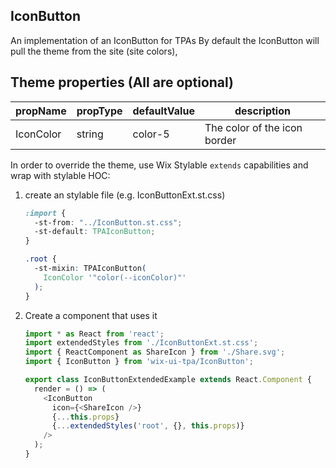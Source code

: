 ## IconButton
An implementation of an IconButton for TPAs
By default the IconButton will pull the theme from the site (site colors),

## Theme properties (All are optional)

| propName   | propType | defaultValue                     | description                    |
|------------|----------|----------------------------------|--------------------------------|
| IconColor  | string   | color-5                          | The color of the icon border   |

In order to override the theme, use Wix Stylable `extends` capabilities and wrap with stylable HOC:

1. create an stylable file (e.g. IconButtonExt.st.css)
    ``` css
    :import {
      -st-from: "../IconButton.st.css";
      -st-default: TPAIconButton;
    }
    
    .root {
      -st-mixin: TPAIconButton(
        IconColor '"color(--iconColor)"'
      );
    }
    ```

2. Create a component that uses it
    ``` javascript
    import * as React from 'react';
    import extendedStyles from './IconButtonExt.st.css';
    import { ReactComponent as ShareIcon } from './Share.svg';
    import { IconButton } from 'wix-ui-tpa/IconButton';
    
    export class IconButtonExtendedExample extends React.Component {
      render = () => (
        <IconButton
          icon={<ShareIcon />}
          {...this.props}
          {...extendedStyles('root', {}, this.props)}
        />
      );
    }
    ```
